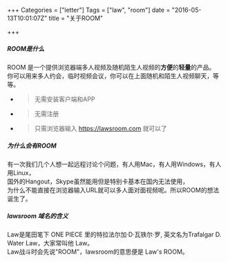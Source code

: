 +++
Categories = ["letter"]
Tags = ["law", "room"]
date = "2016-05-13T10:01:07Z"
title = "关于ROOM"

+++

##### ROOM是什么

ROOM 是一个提供浏览器端多人视频及随机陌生人视频的**方便**的**轻量**的产品。<br/>
你可以用来多人约会，临时视频会议，你可以在上面随机和陌生人视频聊天，等等。<br/>

* > 无需安装客户端和APP
* > 无需注册
* > 只需浏览器输入 <https://lawsroom.com> 就可以了

##### 为什么会有ROOM

有一次我们几个人想一起远程讨论个问题，有人用Mac，有人用Windows，有人用Linux，<br/>
国外的Hangout，Skype虽然能用但是特别卡基本在国内无法使用，<br/>
为什么不能直接在浏览器输入URL就可以多人面对面视频呢。所以ROOM的想法诞生了。

##### lawsroom 域名的含义

Law是尾田笔下 ONE PIECE 里的特拉法尔加·D·瓦铁尔·罗, 英文名为Trafalgar D. Water Law，大家常叫他 Law。<br/>
Law战斗时会先说"ROOM"，lawsroom的意思便是 Law's ROOM。

